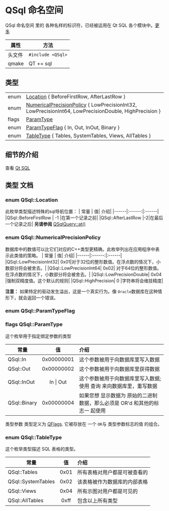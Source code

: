 #  QSql 命名空间

QSql 命名空间 里的 各种名样的标识符，已经被运用在 Qt SQL 各个模块中。[更多](https://doc.qt.io/qt-5/qsql.html#details)


| 属性   | 方法                                                         |
| ------ | ------------------------------------------------------------ |
| 头文件 | `#include <QSql>`                            |
| qmake  | QT += sql                                                |

## 类型

|||
|------|:------|
|enum	|[Location](QSql.md#enum-qsqllocation) { BeforeFirstRow, AfterLastRow }|
|enum	|[NumericalPrecisionPolicy](QSql.md#enum-qsqlnumericalprecisionpolicy) { LowPrecisionInt32, LowPrecisionInt64, LowPrecisionDouble, HighPrecision }|
|flags	|[ParamType](QSql.md#enum-qsqlparamtypeflag)|
|enum|	[ParamTypeFlag](QSql.md#flags-qsqlparamtype) { In, Out, InOut, Binary }|
|enum	|[TableType](QSql.md#enum-qsqltabletype) { Tables, SystemTables, Views, AllTables }|

## 细节的介绍
查看 [Qt SQL](https://doc.qt.io/qt-5/qtsql-index.html)

## 类型 文档

### enum QSql::Location

此枚举类型描述特殊的sql导航位置：
|  常量  | 值| 介绍|
|------|:------:|:------|
|QSql::BeforeFirstRow | -1 |在第一个记录之前|
|QSql::AfterLastRow	|-2|在最后一个记录之后|
**另请参阅** [QSqlQuery::at()](https://doc.qt.io/qt-5/qsqlquery.html#at)

### enum QSql::NumericalPrecisionPolicy

数据库中的数值可以比它们对应的C++类型更精确。此枚举列出在应用程序中表示此类值的策略。
|  常量  | 值| 介绍|
|------|:------:|:------|
|QSql::LowPrecisionInt32|	0x01|对于32位的整形数值。在浮点数的情况下，小数部分将会被舍去。|
|QSql::LowPrecisionInt64|	0x02|	对于64位的整形数值。在浮点数的情况下，小数部分将会被舍去。|
|QSql::LowPrecisionDouble| 0x04	|强制双精度值。这个默认的规则|
|QSql::HighPrecision|	0	|字符串将会维技精度|

**注意：** 如果特定的驱动发生溢出，这是一个真实行为。像 `Oracle`数据库在这种情形下，就会返回一个错误。

### enum QSql::ParamTypeFlag
### flags QSql::ParamType
这个枚举用于指定绑定参数的类型

|  常量  | 值| 介绍|
|------|:------:|:------|
|QSql::In | 0x00000001 |这个参数被用于向数据库里写入数据|
|QSql::Out | 0x00000002 |这个参数被用于向数据库里获得数据|
|QSql::InOut | In \| Out|这个参数被用于向数据库里写入数据;使用 查询 来向数据库里，重写数据|
|QSql::Binary | 0x00000004|如果您想 显示数据为 原始的二进制数据，那么必须是 OR'd 和其他的标志一 起使用|

类型参数 类型定义为 [QFlags](https://doc.qt.io/qt-5/qflags.html)<ParamTypeFlag>.  它被存放在 一个 `OR`与  类型参数标志的值 的组合。

### enum QSql::TableType
这个枚举类型描述 SQL 表格的类型。

|  常量  | 值| 介绍|
|------|:------:|:------|
|QSql::Tables | 0x01 |所有表格对用户都是可被查看的|
|QSql::SystemTables | 0x02 |该表格被作为数据库的内部表格|
|QSql::Views | 0x04|所有示图对用户都是可见的|
|QSql::AllTables | 0xff|包含以上所有类型|
